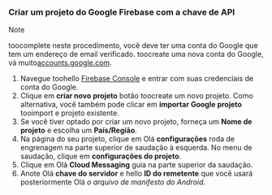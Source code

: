 
### <a name="create-a-google-firebase-project-with-api-key"></a>Criar um projeto do Google Firebase com a chave de API
> [!NOTE]
> toocomplete neste procedimento, você deve ter uma conta do Google que tem um endereço de email verificado. toocreate uma nova conta do Google, vá muito<a href="http://go.microsoft.com/fwlink/p/?LinkId=268302" target="_blank">accounts.google.com</a>.
> 
> 

1. Navegue toohello [Firebase Console](https://console.firebase.google.com/) e entrar com suas credenciais de conta do Google.
2. Clique em **criar novo projeto** botão toocreate um novo projeto. Como alternativa, você também pode clicar em **importar Google projeto** tooimport e projeto existente. 
3. Se você tiver optado por criar um novo projeto, forneça um **Nome de projeto** e escolha um **País/Região**.
4. Na página do seu projeto, clique em Olá **configurações** roda de engrenagem na parte superior de saudação à esquerda. No menu de saudação, clique em **configurações do projeto**.  
5. Clique em Olá **Cloud Messaging** guia na parte superior da saudação. 
6. Anote Olá **chave do servidor** e hello **ID do remetente** que você usará posteriormente Olá *o arquivo de manifesto do Android*.  

